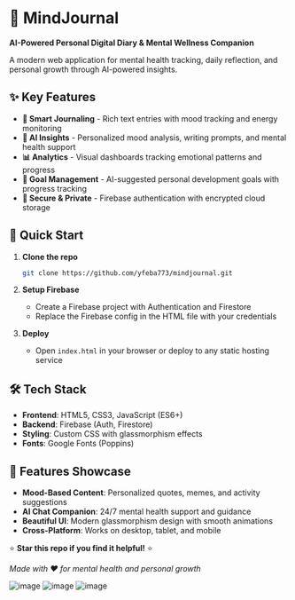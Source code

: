 


# 🧠 MindJournal

**AI-Powered Personal Digital Diary & Mental Wellness Companion**

A modern web application for mental health tracking, daily reflection, and personal growth through AI-powered insights.

## ✨ Key Features

- **📝 Smart Journaling** - Rich text entries with mood tracking and energy monitoring
- **🤖 AI Insights** - Personalized mood analysis, writing prompts, and mental health support
- **📊 Analytics** - Visual dashboards tracking emotional patterns and progress
- **🎯 Goal Management** - AI-suggested personal development goals with progress tracking
- **🔐 Secure & Private** - Firebase authentication with encrypted cloud storage

## 🚀 Quick Start

1. **Clone the repo**
   ```bash
   git clone https://github.com/yfeba773/mindjournal.git
   ```

2. **Setup Firebase**
   - Create a Firebase project with Authentication and Firestore
   - Replace the Firebase config in the HTML file with your credentials

3. **Deploy**
   - Open `index.html` in your browser or deploy to any static hosting service

## 🛠️ Tech Stack

- **Frontend**: HTML5, CSS3, JavaScript (ES6+)
- **Backend**: Firebase (Auth, Firestore)
- **Styling**: Custom CSS with glassmorphism effects
- **Fonts**: Google Fonts (Poppins)

## 🎨 Features Showcase

- **Mood-Based Content**: Personalized quotes, memes, and activity suggestions
- **AI Chat Companion**: 24/7 mental health support and guidance
- **Beautiful UI**: Modern glassmorphism design with smooth animations
- **Cross-Platform**: Works on desktop, tablet, and mobile

⭐ **Star this repo if you find it helpful!** ⭐

*Made with ❤️ for mental health and personal growth*

![image](https://github.com/user-attachments/assets/65be1b4a-2d6e-43ba-975c-bec1a7585b1c)
![image](https://github.com/user-attachments/assets/b9b54c22-1b12-4f5c-9fe7-5d5f90cc41d7)
![image](https://github.com/user-attachments/assets/d0f08f4e-387a-4ad8-b209-3cb020db403a)



